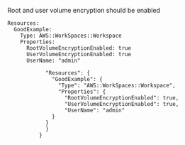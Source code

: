 
Root and user volume encryption should be enabled

```yaml---
Resources:
  GoodExample:
    Type: AWS::WorkSpaces::Workspace
    Properties:
      RootVolumeEncryptionEnabled: true
      UserVolumeEncryptionEnabled: true
      UserName: "admin"

```
```yaml{
		    "Resources": {
		      "GoodExample": {
		        "Type": "AWS::WorkSpaces::Workspace",
		        "Properties": {
		          "RootVolumeEncryptionEnabled": true,
		          "UserVolumeEncryptionEnabled": true,
		          "UserName": "admin"
		  	  }
		  	}
		    }
		  }
```


